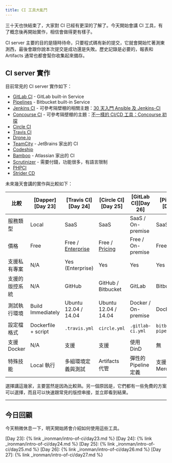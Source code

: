 ```yaml
---
title: CI 工具大亂鬥 
---
```


三十天也快結束了，大家對 CI 已經有更深的了解了。今天開始會講 CI 工具，有了概念後再開始實作，相信會做得更有樣子。

CI server 主要的目的是隨時待命，只要程式碼有新的提交，它就會開始忙著測東測西，最後會跟你說本次提交是成功還是失敗。歷史記錄是必要的，報表和 Artifacts 通常也都會幫你收集起來備存。

## CI server 實作

目前常見的 CI server 實作如下：

* [GitLab CI](https://about.gitlab.com/gitlab-ci/) - GitLab built-in Service
* [Pipelines](https://bitbucket.org/product/features/pipelines) - Bitbucket built-in Service
* [Jenkins CI](http://jenkins-ci.org/) - 可參考隔壁棚的相關主題：[30 天入門 Ansible 及 Jenkins-CI][]
* [Concourse CI](https://concourse.ci/) - 可參考隔壁棚的主題：[不一樣的 CI/CD 工具：Concourse 初探][]
* [Circle CI](https://circleci.com/)
* [Travis CI](https://travis-ci.org/)
* [Drone.io](https://drone.io/)
* [TeamCity](https://www.jetbrains.com/teamcity/) - JetBrains 家出的 CI
* [Codeship](https://codeship.com/)
* [Bamboo](https://www.atlassian.com/software/bamboo) - Atlassian 家出的 CI
* [Scrutinizer](https://scrutinizer-ci.com/) - 需要付錢，功能很多，有語言限制
* [PHPCI](https://www.phptesting.org/)
* [Strider CD](http://strider-cd.github.io/)

未來幾天會講的實作與比較如下：

|   比較   |  [Dapper][Day 23]  |  [Travis CI][Day 24]  |  [Circle CI][Day 25]  |  [GitLab CI][Day 26]  |  [Pipelines][Day 27]  |
| -------- | -------- | ----------- | ----------- | ----------- | ----------- |
| 服務類型 | Local | SaaS | SaaS | SaaS / On-premise | SaaS |
| 價格 | Free | Free / [Enterprise](https://travis-ci.com/plans) |  Free / [Pricing](https://circleci.com/pricing/) | Free / On-premise | Free / [Pricing](https://bitbucket.org/product/pricing/upcoming) |
| 支援私有專案 | N/A | Yes (Enterprise) | Yes | Yes | Yes |
| 支援的版控系統 | N/A | GitHub | GitHub / Bitbucket | GitLab | Bitbucket |
| 測試執行環境 | Build Immediately  |  Ubuntu 12.04 / 14.04 | Ubuntu 12.04 / 14.04 | Docker / On-premise | Docker |
| 設定檔格式 | Dockerfile + script | `.travis.yml` | `circle.yml` | `.gitlab-ci.yml` | `bitbucket-pipelines.yml` |
| 支援 Docker | N/A | 支援 | 支援 | 使用 DinD | 無 |
| 特殊技能 | Local 執行 | 多組環境定義與測試 | Artifacts 代管 | 彈性的 Pipeline 定義 | 支援 Mercurial |

選擇講這幾家，主要當然是因為比較熟。另一個原因是，它們都有一些免費的方案可以選擇，而且可以快速跟常見的版控串接，並立即看到結果。

---

## 今日回顧

今天稍微休息一下，明天開始將會介紹如何使用這些工具。

[30 天入門 Ansible 及 Jenkins-CI]: http://ithelp.ithome.com.tw/users/20103346/ironman/1021
[不一樣的 CI/CD 工具：Concourse 初探]: http://ithelp.ithome.com.tw/users/20065771/ironman/1020

[Day 23]: {% link _ironman/intro-of-ci/day23.md %}
[Day 24]: {% link _ironman/intro-of-ci/day24.md %}
[Day 25]: {% link _ironman/intro-of-ci/day25.md %}
[Day 26]: {% link _ironman/intro-of-ci/day26.md %}
[Day 27]: {% link _ironman/intro-of-ci/day27.md %}
